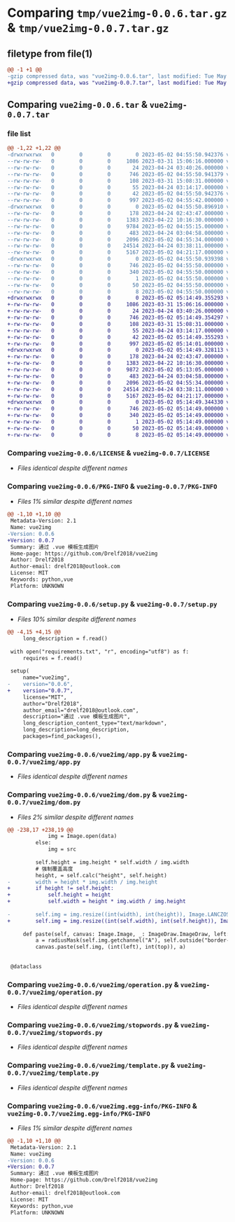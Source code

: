 # Comparing `tmp/vue2img-0.0.6.tar.gz` & `tmp/vue2img-0.0.7.tar.gz`

## filetype from file(1)

```diff
@@ -1 +1 @@
-gzip compressed data, was "vue2img-0.0.6.tar", last modified: Tue May  2 04:55:50 2023, max compression
+gzip compressed data, was "vue2img-0.0.7.tar", last modified: Tue May  2 05:14:49 2023, max compression
```

## Comparing `vue2img-0.0.6.tar` & `vue2img-0.0.7.tar`

### file list

```diff
@@ -1,22 +1,22 @@
-drwxrwxrwx   0        0        0        0 2023-05-02 04:55:50.942376 vue2img-0.0.6/
--rw-rw-rw-   0        0        0     1086 2023-03-31 15:06:16.000000 vue2img-0.0.6/LICENSE
--rw-rw-rw-   0        0        0       24 2023-04-24 03:40:26.000000 vue2img-0.0.6/MANIFEST.in
--rw-rw-rw-   0        0        0      746 2023-05-02 04:55:50.941379 vue2img-0.0.6/PKG-INFO
--rw-rw-rw-   0        0        0      108 2023-03-31 15:08:31.000000 vue2img-0.0.6/README.md
--rw-rw-rw-   0        0        0       55 2023-04-24 03:14:17.000000 vue2img-0.0.6/requirements.txt
--rw-rw-rw-   0        0        0       42 2023-05-02 04:55:50.942376 vue2img-0.0.6/setup.cfg
--rw-rw-rw-   0        0        0      997 2023-05-02 04:55:42.000000 vue2img-0.0.6/setup.py
-drwxrwxrwx   0        0        0        0 2023-05-02 04:55:50.896910 vue2img-0.0.6/vue2img/
--rw-rw-rw-   0        0        0      178 2023-04-24 02:43:47.000000 vue2img-0.0.6/vue2img/__init__.py
--rw-rw-rw-   0        0        0     1383 2023-04-22 10:16:30.000000 vue2img-0.0.6/vue2img/app.py
--rw-rw-rw-   0        0        0     9784 2023-05-02 04:55:15.000000 vue2img-0.0.6/vue2img/dom.py
--rw-rw-rw-   0        0        0      483 2023-04-24 03:04:58.000000 vue2img-0.0.6/vue2img/manager.py
--rw-rw-rw-   0        0        0     2096 2023-05-02 04:55:34.000000 vue2img-0.0.6/vue2img/operation.py
--rw-rw-rw-   0        0        0    24514 2023-04-24 03:38:11.000000 vue2img-0.0.6/vue2img/stopwords.py
--rw-rw-rw-   0        0        0     5167 2023-05-02 04:21:17.000000 vue2img-0.0.6/vue2img/template.py
-drwxrwxrwx   0        0        0        0 2023-05-02 04:55:50.939398 vue2img-0.0.6/vue2img.egg-info/
--rw-rw-rw-   0        0        0      746 2023-05-02 04:55:50.000000 vue2img-0.0.6/vue2img.egg-info/PKG-INFO
--rw-rw-rw-   0        0        0      340 2023-05-02 04:55:50.000000 vue2img-0.0.6/vue2img.egg-info/SOURCES.txt
--rw-rw-rw-   0        0        0        1 2023-05-02 04:55:50.000000 vue2img-0.0.6/vue2img.egg-info/dependency_links.txt
--rw-rw-rw-   0        0        0       50 2023-05-02 04:55:50.000000 vue2img-0.0.6/vue2img.egg-info/requires.txt
--rw-rw-rw-   0        0        0        8 2023-05-02 04:55:50.000000 vue2img-0.0.6/vue2img.egg-info/top_level.txt
+drwxrwxrwx   0        0        0        0 2023-05-02 05:14:49.355293 vue2img-0.0.7/
+-rw-rw-rw-   0        0        0     1086 2023-03-31 15:06:16.000000 vue2img-0.0.7/LICENSE
+-rw-rw-rw-   0        0        0       24 2023-04-24 03:40:26.000000 vue2img-0.0.7/MANIFEST.in
+-rw-rw-rw-   0        0        0      746 2023-05-02 05:14:49.354297 vue2img-0.0.7/PKG-INFO
+-rw-rw-rw-   0        0        0      108 2023-03-31 15:08:31.000000 vue2img-0.0.7/README.md
+-rw-rw-rw-   0        0        0       55 2023-04-24 03:14:17.000000 vue2img-0.0.7/requirements.txt
+-rw-rw-rw-   0        0        0       42 2023-05-02 05:14:49.355293 vue2img-0.0.7/setup.cfg
+-rw-rw-rw-   0        0        0      997 2023-05-02 05:14:01.000000 vue2img-0.0.7/setup.py
+drwxrwxrwx   0        0        0        0 2023-05-02 05:14:49.328113 vue2img-0.0.7/vue2img/
+-rw-rw-rw-   0        0        0      178 2023-04-24 02:43:47.000000 vue2img-0.0.7/vue2img/__init__.py
+-rw-rw-rw-   0        0        0     1383 2023-04-22 10:16:30.000000 vue2img-0.0.7/vue2img/app.py
+-rw-rw-rw-   0        0        0     9872 2023-05-02 05:13:05.000000 vue2img-0.0.7/vue2img/dom.py
+-rw-rw-rw-   0        0        0      483 2023-04-24 03:04:58.000000 vue2img-0.0.7/vue2img/manager.py
+-rw-rw-rw-   0        0        0     2096 2023-05-02 04:55:34.000000 vue2img-0.0.7/vue2img/operation.py
+-rw-rw-rw-   0        0        0    24514 2023-04-24 03:38:11.000000 vue2img-0.0.7/vue2img/stopwords.py
+-rw-rw-rw-   0        0        0     5167 2023-05-02 04:21:17.000000 vue2img-0.0.7/vue2img/template.py
+drwxrwxrwx   0        0        0        0 2023-05-02 05:14:49.344330 vue2img-0.0.7/vue2img.egg-info/
+-rw-rw-rw-   0        0        0      746 2023-05-02 05:14:49.000000 vue2img-0.0.7/vue2img.egg-info/PKG-INFO
+-rw-rw-rw-   0        0        0      340 2023-05-02 05:14:49.000000 vue2img-0.0.7/vue2img.egg-info/SOURCES.txt
+-rw-rw-rw-   0        0        0        1 2023-05-02 05:14:49.000000 vue2img-0.0.7/vue2img.egg-info/dependency_links.txt
+-rw-rw-rw-   0        0        0       50 2023-05-02 05:14:49.000000 vue2img-0.0.7/vue2img.egg-info/requires.txt
+-rw-rw-rw-   0        0        0        8 2023-05-02 05:14:49.000000 vue2img-0.0.7/vue2img.egg-info/top_level.txt
```

### Comparing `vue2img-0.0.6/LICENSE` & `vue2img-0.0.7/LICENSE`

 * *Files identical despite different names*

### Comparing `vue2img-0.0.6/PKG-INFO` & `vue2img-0.0.7/PKG-INFO`

 * *Files 1% similar despite different names*

```diff
@@ -1,10 +1,10 @@
 Metadata-Version: 2.1
 Name: vue2img
-Version: 0.0.6
+Version: 0.0.7
 Summary: 通过 .vue 模板生成图片
 Home-page: https://github.com/Drelf2018/vue2img
 Author: Drelf2018
 Author-email: drelf2018@outlook.com
 License: MIT
 Keywords: python,vue
 Platform: UNKNOWN
```

### Comparing `vue2img-0.0.6/setup.py` & `vue2img-0.0.7/setup.py`

 * *Files 10% similar despite different names*

```diff
@@ -4,15 +4,15 @@
     long_description = f.read()
 
 with open("requirements.txt", "r", encoding="utf8") as f:
     requires = f.read()
 
 setup(
     name="vue2img",
-    version="0.0.6",
+    version="0.0.7",
     license="MIT",
     author="Drelf2018",
     author_email="drelf2018@outlook.com",
     description="通过 .vue 模板生成图片",
     long_description_content_type="text/markdown",
     long_description=long_description,
     packages=find_packages(),
```

### Comparing `vue2img-0.0.6/vue2img/app.py` & `vue2img-0.0.7/vue2img/app.py`

 * *Files identical despite different names*

### Comparing `vue2img-0.0.6/vue2img/dom.py` & `vue2img-0.0.7/vue2img/dom.py`

 * *Files 2% similar despite different names*

```diff
@@ -238,17 +238,19 @@
             img = Image.open(data)
         else:
             img = src
 
         self.height = img.height * self.width / img.width
         # 强制覆盖高度
         height, = self.calc("height", self.height)
-        width = height * img.width / img.height
+        if height != self.height:
+            self.height = height
+            self.width = height * img.width / img.height
 
-        self.img = img.resize((int(width), int(height)), Image.LANCZOS).convert("RGBA")
+        self.img = img.resize((int(self.width), int(self.height)), Image.LANCZOS).convert("RGBA")
 
     def paste(self, canvas: Image.Image, _: ImageDraw.ImageDraw, left: float, top: float):
         a = radiusMask(self.img.getchannel("A"), self.outside("border-radius"))
         canvas.paste(self.img, (int(left), int(top)), a)
 
 
 @dataclass
```

### Comparing `vue2img-0.0.6/vue2img/operation.py` & `vue2img-0.0.7/vue2img/operation.py`

 * *Files identical despite different names*

### Comparing `vue2img-0.0.6/vue2img/stopwords.py` & `vue2img-0.0.7/vue2img/stopwords.py`

 * *Files identical despite different names*

### Comparing `vue2img-0.0.6/vue2img/template.py` & `vue2img-0.0.7/vue2img/template.py`

 * *Files identical despite different names*

### Comparing `vue2img-0.0.6/vue2img.egg-info/PKG-INFO` & `vue2img-0.0.7/vue2img.egg-info/PKG-INFO`

 * *Files 1% similar despite different names*

```diff
@@ -1,10 +1,10 @@
 Metadata-Version: 2.1
 Name: vue2img
-Version: 0.0.6
+Version: 0.0.7
 Summary: 通过 .vue 模板生成图片
 Home-page: https://github.com/Drelf2018/vue2img
 Author: Drelf2018
 Author-email: drelf2018@outlook.com
 License: MIT
 Keywords: python,vue
 Platform: UNKNOWN
```

